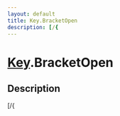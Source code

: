 ```yaml
---
layout: default
title: Key.BracketOpen
description: [/{
---
```

# [Key]({{site.url}}/Pages/Reference/Key.html).BracketOpen

## Description
[/{

